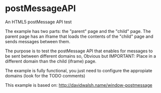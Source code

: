 postMessageAPI
==============

An HTML5 postMessage API test

The example has two parts: the "parent" page and the "child" page. The parent page has an iframe that loads the contents
of the "child" page and sends messages between them.

The purpose is to test the postMessage API that enables for messages to be sent between different domains so,
Obvious but IMPORTANT: Place in a different domain than the child (iframe) page.

The example is fully functional, you just need to configure	the appropiate domains (look for the TODO comments)

This example is based on: http://davidwalsh.name/window-postmessage
